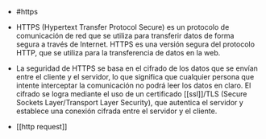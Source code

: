 - #https

- HTTPS (Hypertext Transfer Protocol Secure) es un protocolo de comunicación de red que se utiliza para transferir datos de forma segura a través de Internet. HTTPS es una versión segura del protocolo HTTP, que se utiliza para la transferencia de datos en la web.
- La seguridad de HTTPS se basa en el cifrado de los datos que se envían entre el cliente y el servidor, lo que significa que cualquier persona que intente interceptar la comunicación no podrá leer los datos en claro. El cifrado se logra mediante el uso de un certificado [[ssl]]/TLS (Secure Sockets Layer/Transport Layer Security), que autentica el servidor y establece una conexión cifrada entre el servidor y el cliente.
- [[http request]]